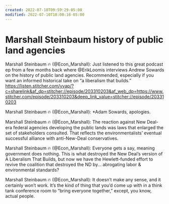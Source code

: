 ```yaml
---
created: 2022-07-10T09:59:29-05:00
modified: 2022-07-10T10:00:16-05:00
---
```


# Marshall Steinbaum history of public land agencies

Marshall Steinbaum 🔥 (@Econ_Marshall): Just listened to this great podcast ep from a few months back where ⁦@ErikLoomis⁩ interviews Andrew Sowards on the history of public land agencies. Recommended, especially if you want an informed historical take on “a liberalism that builds.” https://listen.stitcher.com/yvap/?c=sharelink&af_dp=stitcher://episode/203310203&af_web_dp=https://www.stitcher.com/episode/203310203&deep_link_value=stitcher://episode/203310203

Marshall Steinbaum 🔥 (@Econ_Marshall): *Adam Sowards, apologies.

Marshall Steinbaum 🔥 (@Econ_Marshall): The reaction against New Deal-era federal agencies developing the public lands was laws that enlarged the set of stakeholders consulted. That reflects the environmentalists’ eventual successful alliance with anti-New-Deal conservatives.

Marshall Steinbaum 🔥 (@Econ_Marshall): Everyone gets a say, meaning government does nothing. This is what destroyed the New Deal’s version of A Liberalism That Builds, but now we have the Hewlett-funded effort to revive the coalition that destroyed the ND by… abrogating labor & environmental standards?

Marshall Steinbaum 🔥 (@Econ_Marshall): It doesn’t make any sense, and it certainly won’t work. It’s the kind of thing that you’d come up with in a think tank conference room to “bring everyone together,” except, you know, actual people.
